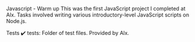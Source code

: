 Javascript - Warm up
This was the first JavaScript project I completed at Alx. Tasks involved writing various introductory-level JavaScript scripts on Node.js.

Tests ✔️
tests: Folder of test files. Provided by Alx.